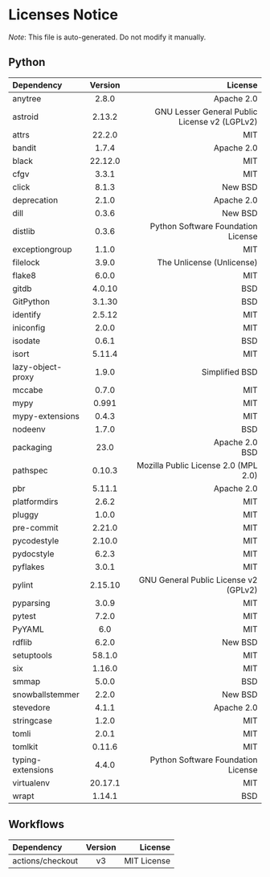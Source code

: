 # Licenses Notice
*Note*: This file is auto-generated. Do not modify it manually.
## Python
| Dependency | Version | License |
|:-----------|:-------:|--------:|
|anytree|2.8.0|Apache 2.0|
|astroid|2.13.2|GNU Lesser General Public License v2 (LGPLv2)|
|attrs|22.2.0|MIT|
|bandit|1.7.4|Apache 2.0|
|black|22.12.0|MIT|
|cfgv|3.3.1|MIT|
|click|8.1.3|New BSD|
|deprecation|2.1.0|Apache 2.0|
|dill|0.3.6|New BSD|
|distlib|0.3.6|Python Software Foundation License|
|exceptiongroup|1.1.0|MIT|
|filelock|3.9.0|The Unlicense (Unlicense)|
|flake8|6.0.0|MIT|
|gitdb|4.0.10|BSD|
|GitPython|3.1.30|BSD|
|identify|2.5.12|MIT|
|iniconfig|2.0.0|MIT|
|isodate|0.6.1|BSD|
|isort|5.11.4|MIT|
|lazy-object-proxy|1.9.0|Simplified BSD|
|mccabe|0.7.0|MIT|
|mypy|0.991|MIT|
|mypy-extensions|0.4.3|MIT|
|nodeenv|1.7.0|BSD|
|packaging|23.0|Apache 2.0<br/>BSD|
|pathspec|0.10.3|Mozilla Public License 2.0 (MPL 2.0)|
|pbr|5.11.1|Apache 2.0|
|platformdirs|2.6.2|MIT|
|pluggy|1.0.0|MIT|
|pre-commit|2.21.0|MIT|
|pycodestyle|2.10.0|MIT|
|pydocstyle|6.2.3|MIT|
|pyflakes|3.0.1|MIT|
|pylint|2.15.10|GNU General Public License v2 (GPLv2)|
|pyparsing|3.0.9|MIT|
|pytest|7.2.0|MIT|
|PyYAML|6.0|MIT|
|rdflib|6.2.0|New BSD|
|setuptools|58.1.0|MIT|
|six|1.16.0|MIT|
|smmap|5.0.0|BSD|
|snowballstemmer|2.2.0|New BSD|
|stevedore|4.1.1|Apache 2.0|
|stringcase|1.2.0|MIT|
|tomli|2.0.1|MIT|
|tomlkit|0.11.6|MIT|
|typing-extensions|4.4.0|Python Software Foundation License|
|virtualenv|20.17.1|MIT|
|wrapt|1.14.1|BSD|
## Workflows
| Dependency | Version | License |
|:-----------|:-------:|--------:|
|actions/checkout|v3|MIT License|
